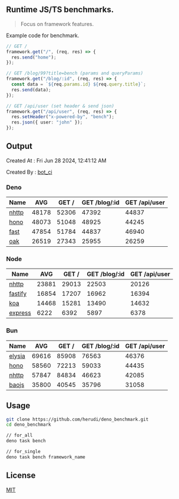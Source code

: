 ## Runtime JS/TS benchmarks.

> Focus on framework features.

Example code for benchmark.
```ts
// GET /
framework.get("/", (req, res) => {
  res.send("home");
});

// GET /blog/99?title=bench (params and queryParams)
framework.get("/blog/:id", (req, res) => {
  const data = `${req.params.id} ${req.query.title}`;
  res.send(data);
});

// GET /api/user (set header & send json)
framework.get("/api/user", (req, res) => {
  res.setHeader("x-powered-by", "bench");
  res.json({ user: "john" });
});
```

## Output
Created At : Fri Jun 28 2024, 12:41:12 AM

Created By : [bot_ci](https://github.com/herudi/deno_benchmarks/commits?author=github-actions%5Bbot%5D)


### Deno
|Name|AVG|GET /|GET /blog/:id|GET /api/user|
|----|----|----|----|----|
|[nhttp](https://github.com/nhttp/nhttp)|48178|52306|47392|44837|
|[hono](https://github.com/honojs/hono)|48073|51048|48925|44245|
|[fast](https://github.com/danteissaias/fast)|47854|51784|44837|46940|
|[oak](https://github.com/oakserver/oak)|26519|27343|25955|26259|
  


### Node
|Name|AVG|GET /|GET /blog/:id|GET /api/user|
|----|----|----|----|----|
|[nhttp](https://github.com/nhttp/nhttp)|23881|29013|22503|20126|
|[fastify](https://github.com/fastify/fastify)|16854|17207|16962|16394|
|[koa](https://github.com/koajs/koa)|14468|15281|13490|14632|
|[express](https://github.com/expressjs/express)|6222|6392|5897|6378|
  


### Bun
|Name|AVG|GET /|GET /blog/:id|GET /api/user|
|----|----|----|----|----|
|[elysia](https://github.com/elysiajs/elysia)|69616|85908|76563|46376|
|[hono](https://github.com/honojs/hono)|58560|72213|59033|44435|
|[nhttp](https://github.com/nhttp/nhttp)|57847|84834|46623|42085|
|[baojs](https://github.com/mattreid1/baojs)|35800|40545|35796|31058|
  



## Usage

```bash
git clone https://github.com/herudi/deno_benchmark.git
cd deno_benchmark

// for_all
deno task bench

// for_single
deno task bench framework_name
```

## License

[MIT](LICENSE)

